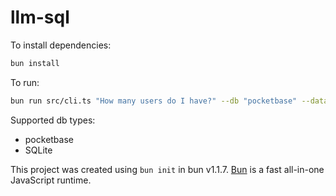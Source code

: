 # llm-sql

To install dependencies:

```bash
bun install
```

To run:

```bash
bun run src/cli.ts "How many users do I have?" --db "pocketbase" --dataFilename "pb/pb_data/data.db" --schemaFilename "pb/pb_schema.json"
```

Supported db types:
* pocketbase
* SQLite

This project was created using `bun init` in bun v1.1.7. [Bun](https://bun.sh) is a fast all-in-one JavaScript runtime.
